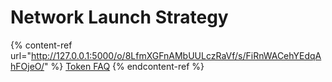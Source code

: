 # Network Launch Strategy

{% content-ref url="http://127.0.0.1:5000/o/8LfmXGFnAMbUULczRaVf/s/FiRnWACehYEdqAhFOjeO/" %}
[Token FAQ](http://127.0.0.1:5000/o/8LfmXGFnAMbUULczRaVf/s/FiRnWACehYEdqAhFOjeO/)
{% endcontent-ref %}
